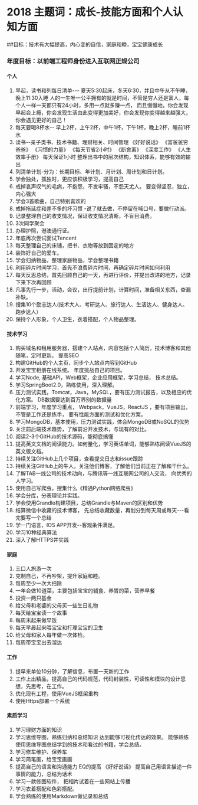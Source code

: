 # 2018 主题词：成长-技能方面和个人认知方面
##目标：技术有大幅提高，内心变的自信，家庭和睦，宝宝健康成长
### 年度目标：以前端工程师身份进入互联网正规公司

#### 个人
1. 早起，读书和列每日清单--- 夏天5:30起床，冬天6:30，并且中午从不午睡，晚上11:30入睡
	人的一生唯一公平拥有的就是时间，不管是穷人还是富人，每个人一样一天都只有24小时，多用一点就多赚一点，
	而且慢慢地，你会发现早起会上瘾，你会发现生活由此变得更加美好，你会发现你变得越来越强大，你会遇见更好的自己！
2. 每天要喝8杯水-- 早上2杯，上午2杯，中午1杯，下午1杯，晚上2杯，睡前1杯水
3. 读书--亲子类书、技术书籍、理财相关、时间管理   《好好说话》 《富爸爸穷爸爸》 《习惯的力量》 《每天节省2小时》 《断舍离》 《深度工作》 《人生效率手册》
        每天保证1小时  整理出书中的层次结构，知识体系，能够有效的输出
4. 列清单计划-分为：长期目标、年计划、月计划、周计划和日计划。
5. 学会独处，孤独时，更应该积极学习，提高自己
6. 戒掉哀声叹气的毛病，不抱怨，不发牢骚，不怨天尤人。 要变得坚忍，独立，内心强大
7. 学会3首歌曲，自己特别喜欢的
8. 戒掉拖延症和差不多的坏习惯 -说了就去做，不停留在喊口号，要做行动派。 
9. 记录整理自己的收支情况，保证收支情况清晰，不盲目消费。
10. 3次同学聚会
11. 办理护照，港澳通行证。
12. 年底再次尝试面试Tencent
13. 每天整理自己的床铺，把书、衣物等放到固定的地方
14. 装饰好自己的爱车。
15. 学会归纳物品，整理家庭物品，学会整理书籍
16. 利用碎片时间学习，首先不浪费碎片时间，再确定碎片时间如何利用
17. 每天反思总结，首先回顾自己的一天，再进行评价，并提出改进的地方，记录下来下次再回顾
18. 凡事先行一步，活动，会议，出行提前计划，计算时间，准备相关东西，查漏补缺。
19. 搜集10个励志达人(技术大人、考研达人、旅行达人、生活达人、健身达人、跑步达人）
20. 保持个人形象，个人卫生，衣着搭配，个人物品整理。


#### 技术学习
1. 购买域名和租用服务器，搭建个人站点，内容包括个人简历，技术博客和其他随笔，定时更新。 提高SEO
2. 构建GitHub的个人主页，同步个人站点内容到GitHub
3. 开发宝宝相册在线系统。 年度挑战自己的项目。
4. 学习Node, 基础API，Web框架，企业应用框架，学习总结， 技术总结。 
5. 学习SpringBoot2.0，熟练使用，深入理解。
6. 压力测试实践，Tomcat，Java，MySQL，要有压力测试报告，以及相应的优化方案。 DB数据要达到百万界别的数据量
7. 前端学习，年度学习重点， Webpack，VueJS，ReactJS ，要有项目输出，不管是工作还是练手， 要有性能方面的测试和优化方案。
8. 学习MongoDB，基本使用，压力测试实践，体会MongoDB或NoSQL的优势
9. 关注前后端技术趋势，了解前沿开发技术，与现有的对比。
10. 阅读2-3个GitHub的技术源码，能彻底搞懂
11. 提高英文文档的阅读能力。如何量化，学习英语单词，能够熟练阅读VueJS的英文版文档。
12. 持续关注GitHub上几个项目，查看提交日志和issue跟踪
13. 持续关注GitHub上的牛人，关注他们博客，了解他们当前正在了解和干什么。
14. 了解TAB一线公司的技术动向，与腾讯等一线互联网公司的人交流， 向优秀的人学习。
15. 使用自己写爬虫，搜集什么《精通Python网络爬虫》
16. 学会分库，分表理论并实践。
17. 学会使用Grandle构建项目，总结Grandle与Maven的区别和优势
18. 结算微信中收藏的技术博客，  先总结收藏数量，再划分到每天周或每天---看完要写一个总结
19. 学一门语言，IOS APP开发--客观条件满足。
20. 学习10种经典算法
21. 深入了解HTTPS并实践

#### 家庭
1. 三口人旅游一次
2. 克制自己，不再吵架，提升家庭和睦。
3. 每周至少一次大扫除
4. 一年会做10道菜，主要包括宝宝的辅食、养胃的菜，营养早餐
5. 投资一两只基金
6. 给父母和老婆的父母买一些生日礼物
7. 每天给宝宝读一个故事
8. 每周末起来做早饭
9. 每天早晨起来喂宝宝和打理宝宝的卫生
10. 给父母和家人每年做一次体检。
11. 每周带宝宝出去溜达

#### 工作
1. 提早来单位10分钟，了解信息，布置一天新的工作
2. 工作上出精品，提高自己的代码规范，代码封装性，可读性和模块的设计思想，先思考，在工作。
3. 优化现有工程，使用VueJS框架重构
4. 使用Https部署一个系统

#### 素质学习
1. 学习理财方面的知识
2. 学习思维导图，熟练归纳和总结知识 达到能够可视化传达的效果。 能够熟练使用思维导图总结学到的技术和看过的书籍，学会总结。
3. 学习修车维护、保养车
4. 学习简笔画，给宝宝画画
5. 提高自己的语言和沟通能力 EQ的提高  《好好说话》   提高自己用语言描述一件事情的能力，总结为话术
6. 学习一款修图软件， 把相片试着在一些网站上传播
7. 学习衣着搭配和色彩搭配。
8. 学会熟练的使用Markdown做记录和总结
